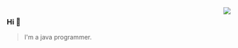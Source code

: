 <img align="right" src="https://github-readme-stats.vercel.app/api?username=nekolr&show_icons=true&hide_title=true" />


### Hi 👋

> I'm a java programmer.
